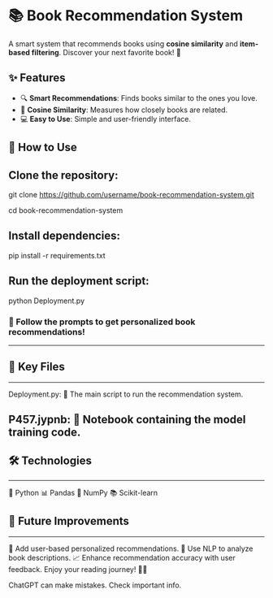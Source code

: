 # 📚 Book Recommendation System

A smart system that recommends books using **cosine similarity** and **item-based filtering**. Discover your next favorite book! 🌟


## ✨ Features

- 🔍 **Smart Recommendations**: Finds books similar to the ones you love.  
- 📏 **Cosine Similarity**: Measures how closely books are related.  
- 💻 **Easy to Use**: Simple and user-friendly interface.  



## 🚀 How to Use

## Clone the repository:  
  
   git clone https://github.com/username/book-recommendation-system.git
   
   cd book-recommendation-system
   
## Install dependencies:

pip install -r requirements.txt

## Run the deployment script:

python Deployment.py

### 🎯 Follow the prompts to get personalized book recommendations!
---

## 📂 Key Files
---

Deployment.py: 🚦 The main script to run the recommendation system.

P457.jypnb: 📘 Notebook containing the model training code.
---

## 🛠️ Technologies
---

🐍 Python
📊 Pandas
🔢 NumPy
📚 Scikit-learn

## 🌱 Future Improvements
---

🤝 Add user-based personalized recommendations.
📝 Use NLP to analyze book descriptions.
📈 Enhance recommendation accuracy with user feedback.
Enjoy your reading journey! 📖✨










ChatGPT can make mistakes. Check important info.
